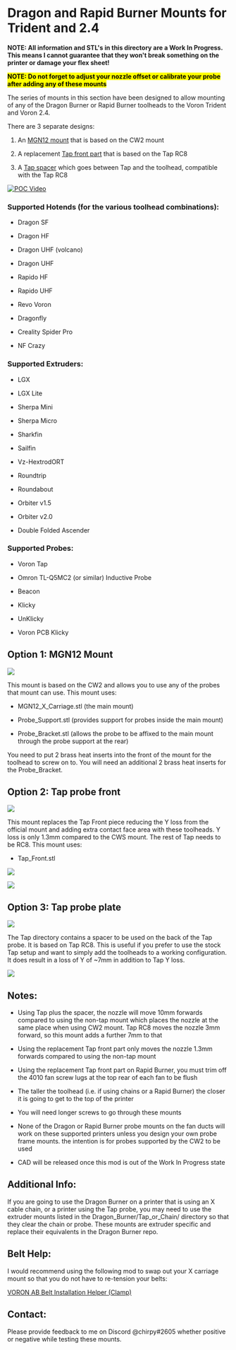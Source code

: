 # Dragon and Rapid Burner Mounts for Trident and 2.4

**NOTE: All information and STL's in this directory are a Work In Progress. This means I cannot guarantee that they won't break something on the printer or damage your flex sheet!**

**<mark>NOTE: Do not forget to adjust your nozzle offset or calibrate your probe after adding any of these mounts </mark>**

The series of mounts in this section have been designed to allow mounting of any of the Dragon Burner or Rapid Burner toolheads to the Voron Trident and Voron 2.4.

There are 3 separate designs:

1. An [MGN12 mount](#option-1-mgn12-mount) that is based on the CW2 mount

2. A replacement [Tap front part](#option-2-tap-probe-front) that is based on the Tap RC8

3. A [Tap spacer](#option-3-tap-probe-plate) which goes between Tap and the toolhead, compatible with the Tap RC8

[![POC Video](images/poc.png)](https://youtu.be/MVF9AVeywRU)

### Supported Hotends (for the various toolhead combinations):

- Dragon SF

- Dragon HF

- Dragon UHF (volcano)

- Dragon UHF

- Rapido HF

- Rapido UHF

- Revo Voron

- Dragonfly

- Creality Spider Pro

- NF Crazy

### Supported Extruders:

- LGX

- LGX Lite

- Sherpa Mini

- Sherpa Micro

- Sharkfin

- Sailfin

- Vz-HextrodORT

- Roundtrip

- Roundabout

- Orbiter v1.5

- Orbiter v2.0

- Double Folded Ascender

### Supported Probes:

- Voron Tap

- Omron TL-Q5MC2 (or similar) Inductive Probe

- Beacon

- Klicky

- UnKlicky

- Voron PCB Klicky

## Option 1: MGN12 Mount

![](images/Dragon_Burner_MGN12.png)

This mount is based on the CW2 and allows you to use any of the probes that mount can use. This mount uses:

- MGN12_X_Carriage.stl (the main mount)

- Probe_Support.stl (provides support for probes inside the main mount)

- Probe_Bracket.stl (allows the probe to be affixed to the main mount through the probe support at the rear)

You need to put 2 brass heat inserts into the front of the mount for the toolhead to screw on to. You will need an additional 2 brass heat inserts for the Probe_Bracket.

## Option 2: Tap probe front

![](images/Tap_Probe_Front.png)

This mount replaces the Tap Front piece reducing the Y loss from the official mount and adding extra contact face area with these toolheads. Y loss is only 1.3mm compared to the CWS mount. The rest of Tap needs to be RC8. This mount uses:

- Tap_Front.stl

![](images/tapfrontrear.png)

![](images/tapfront.png)

## Option 3: Tap probe plate

![](images/Tap.png)

The Tap directory contains a spacer to be used on the back of the Tap probe. It is based on Tap RC8. This is useful if you prefer to use the stock Tap setup and want to simply add the toolheads to a working configuration. It does result in a loss of Y of ~7mm in addition to Tap Y loss.

![](images/Tap_Mount.png)

## Notes:

- Using Tap plus the spacer, the nozzle will move 10mm forwards compared to using the non-tap mount which places the nozzle at the same place when using CW2 mount. Tap RC8 moves the nozzle 3mm forward, so this mount adds a further 7mm to that

- Using the replacement Tap front part only moves the nozzle 1.3mm forwards compared to using the non-tap mount

- Using the replacement Tap front part on Rapid Burner, you must trim off the 4010 fan screw lugs at the top rear of each fan to be flush

- The taller the toolhead (i.e. if using chains or a Rapid Burner) the closer it is going to get to the top of the printer

- You will need longer screws to go through these mounts

- None of the Dragon or Rapid Burner probe mounts on the fan ducts will work on these supported printers unless you design your own probe frame mounts. the intention is for probes supported by the CW2 to be used

- CAD will be released once this mod is out of the Work In Progress state

## Additional Info:

If you are going to use the Dragon Burner on a printer that is using an X cable chain, or a printer using the Tap probe, you may need to use the extruder mounts listed in the Dragon_Burner/Tap_or_Chain/ directory so that they clear the chain or probe. These mounts are extruder specific and replace their equivalents in the Dragon Burner repo.

## Belt Help:

I would recommend using the following mod to swap out your X carriage mount so that you do not have to re-tension your belts:

[VORON AB Belt Installation Helper (Clamp)](https://www.printables.com/model/479348-voron-ab-belt-installation-helper-clamp)

## Contact:

Please provide feedback to me on Discord @chirpy#2605 whether positive or negative while testing these mounts.
